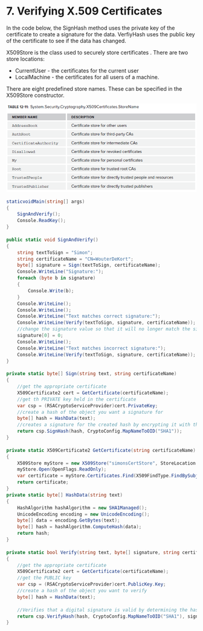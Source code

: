 # 7\. Verifying X.509 Certificates

In the code below, the SignHash method uses the private key of the certificate to create a signature for the data. VerfiyHash uses the public key of the certificate to see if the data has changed.

X509Store is the class used to securely store certificates . There are two store locations:
- CurrentUser - the certificates for the current user
- LocalMachine - the certificates for all users of a machine.


There are eight predefined store names. These can be specified in the X509Store constructor.

![X509 Certificates](../media/x509certificates.png)

```csharp
staticvoidMain(string[] args)
{
    SignAndVerify();
    Console.ReadKey();
}

public static void SignAndVerify()
{
    string textToSign = "Simon";
    string certificateName = "CN=WouterDeKort";
    byte[] signature = Sign(textToSign, certificateName);
    Console.WriteLine("Signature:");
    foreach (byte b in signature)
    {
        Console.Write(b);
    }
    Console.WriteLine();
    Console.WriteLine();
    Console.WriteLine("Text matches correct signature:");
    Console.WriteLine(Verify(textToSign, signature, certificateName));
    //change the signature value so that it will no longer match the signature computed from the certificate
    signature[0] = 0;
    Console.WriteLine();
    Console.WriteLine("Text matches incorrect signature:");
    Console.WriteLine(Verify(textToSign, signature, certificateName));
}

private static byte[] Sign(string text, string certificateName)
{
    //get the appropriate certificate
    X509Certificate2 cert = GetCertificate(certificateName);
    //get th PRIVATE key held in the certificate
    var csp = (RSACryptoServiceProvider)cert.PrivateKey;
    //create a hash of the object you want a signature for
    byte[] hash = HashData(text);
    //creates a signature for the created hash by encrypting it with the private key
    return csp.SignHash(hash, CryptoConfig.MapNameToOID("SHA1"));
}

private static X509Certificate2 GetCertificate(string certificateName)
{
    X509Store myStore = new X509Store("simonsCertStore", StoreLocation.CurrentUser);
    myStore.Open(OpenFlags.ReadOnly);
    var certificate = myStore.Certificates.Find(X509FindType.FindBySubjectDistinguishedName, certificateName, false)[0];
    return certificate;
}
private static byte[] HashData(string text)
{
    HashAlgorithm hashAlgorithm = new SHA1Managed();
    UnicodeEncoding encoding = new UnicodeEncoding();
    byte[] data = encoding.GetBytes(text);
    byte[] hash = hashAlgorithm.ComputeHash(data);
    return hash;
}

private static bool Verify(string text, byte[] signature, string certificateName)
{
    //get the appropriate certificate
    X509Certificate2 cert = GetCertificate(certificateName);
    //get the PUBLIC key
    var csp = (RSACryptoServiceProvider)cert.PublicKey.Key;
    //create a hash of the object you want to verify
    byte[] hash = HashData(text);

    //Verifies that a digital signature is valid by determining the hash value in the signature using the provided public key and comparing it to the provided hash value.
    return csp.VerifyHash(hash, CryptoConfig.MapNameToOID("SHA1"), signature);
}
```
<!--stackedit_data:
eyJoaXN0b3J5IjpbNTc2MTcwOTE0XX0=
-->